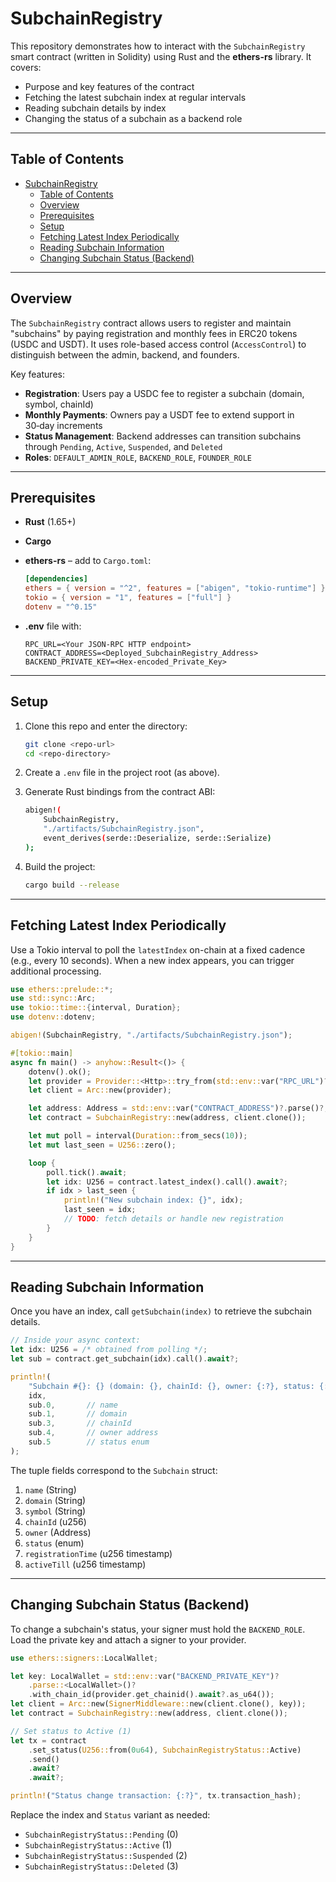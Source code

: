 # SubchainRegistry

This repository demonstrates how to interact with the `SubchainRegistry` smart contract (written in Solidity) using Rust and the **ethers-rs** library. It covers:

* Purpose and key features of the contract
* Fetching the latest subchain index at regular intervals
* Reading subchain details by index
* Changing the status of a subchain as a backend role

---

## Table of Contents

- [SubchainRegistry](#subchainregistry)
  - [Table of Contents](#table-of-contents)
  - [Overview](#overview)
  - [Prerequisites](#prerequisites)
  - [Setup](#setup)
  - [Fetching Latest Index Periodically](#fetching-latest-index-periodically)
  - [Reading Subchain Information](#reading-subchain-information)
  - [Changing Subchain Status (Backend)](#changing-subchain-status-backend)

---

## Overview

The `SubchainRegistry` contract allows users to register and maintain "subchains" by paying registration and monthly fees in ERC20 tokens (USDC and USDT). It uses role-based access control (`AccessControl`) to distinguish between the admin, backend, and founders.

Key features:

* **Registration**: Users pay a USDC fee to register a subchain (domain, symbol, chainId)
* **Monthly Payments**: Owners pay a USDT fee to extend support in 30‑day increments
* **Status Management**: Backend addresses can transition subchains through `Pending`, `Active`, `Suspended`, and `Deleted`
* **Roles**: `DEFAULT_ADMIN_ROLE`, `BACKEND_ROLE`, `FOUNDER_ROLE`

---

## Prerequisites

* **Rust** (1.65+)
* **Cargo**
* **ethers-rs** – add to `Cargo.toml`:

  ```toml
  [dependencies]
  ethers = { version = "^2", features = ["abigen", "tokio-runtime"] }
  tokio = { version = "1", features = ["full"] }
  dotenv = "^0.15"
  ```
* **.env** file with:

  ```dotenv
  RPC_URL=<Your JSON-RPC HTTP endpoint>
  CONTRACT_ADDRESS=<Deployed_SubchainRegistry_Address>
  BACKEND_PRIVATE_KEY=<Hex‑encoded_Private_Key>
  ```

---

## Setup

1. Clone this repo and enter the directory:

   ```bash
   git clone <repo-url>
   cd <repo-directory>
   ```

2. Create a `.env` file in the project root (as above).

3. Generate Rust bindings from the contract ABI:

   ```bash
   abigen!(
       SubchainRegistry,
       "./artifacts/SubchainRegistry.json",
       event_derives(serde::Deserialize, serde::Serialize)
   );
   ```

4. Build the project:

   ```bash
   cargo build --release
   ```

---

## Fetching Latest Index Periodically

Use a Tokio interval to poll the `latestIndex` on-chain at a fixed cadence (e.g., every 10 seconds). When a new index appears, you can trigger additional processing.

```rust
use ethers::prelude::*;
use std::sync::Arc;
use tokio::time::{interval, Duration};
use dotenv::dotenv;

abigen!(SubchainRegistry, "./artifacts/SubchainRegistry.json");

#[tokio::main]
async fn main() -> anyhow::Result<()> {
    dotenv().ok();
    let provider = Provider::<Http>::try_from(std::env::var("RPC_URL")?)?;
    let client = Arc::new(provider);

    let address: Address = std::env::var("CONTRACT_ADDRESS")?.parse()?;
    let contract = SubchainRegistry::new(address, client.clone());

    let mut poll = interval(Duration::from_secs(10));
    let mut last_seen = U256::zero();

    loop {
        poll.tick().await;
        let idx: U256 = contract.latest_index().call().await?;
        if idx > last_seen {
            println!("New subchain index: {}", idx);
            last_seen = idx;
            // TODO: fetch details or handle new registration
        }
    }
}
```

---

## Reading Subchain Information

Once you have an index, call `getSubchain(index)` to retrieve the subchain details.

```rust
// Inside your async context:
let idx: U256 = /* obtained from polling */;
let sub = contract.get_subchain(idx).call().await?;

println!(
    "Subchain #{}: {} (domain: {}, chainId: {}, owner: {:?}, status: {:?})",
    idx,
    sub.0,       // name
    sub.1,       // domain
    sub.3,       // chainId
    sub.4,       // owner address
    sub.5        // status enum
);
```

The tuple fields correspond to the `Subchain` struct:

1. `name` (String)
2. `domain` (String)
3. `symbol` (String)
4. `chainId` (u256)
5. `owner` (Address)
6. `status` (enum)
7. `registrationTime` (u256 timestamp)
8. `activeTill` (u256 timestamp)

---

## Changing Subchain Status (Backend)

To change a subchain's status, your signer must hold the `BACKEND_ROLE`. Load the private key and attach a signer to your provider.

```rust
use ethers::signers::LocalWallet;

let key: LocalWallet = std::env::var("BACKEND_PRIVATE_KEY")?
    .parse::<LocalWallet>()?
    .with_chain_id(provider.get_chainid().await?.as_u64());
let client = Arc::new(SignerMiddleware::new(client.clone(), key));
let contract = SubchainRegistry::new(address, client.clone());

// Set status to Active (1)
let tx = contract
    .set_status(U256::from(0u64), SubchainRegistryStatus::Active)
    .send()
    .await?
    .await?;

println!("Status change transaction: {:?}", tx.transaction_hash);
```

Replace the index and `Status` variant as needed:

* `SubchainRegistryStatus::Pending` (0)
* `SubchainRegistryStatus::Active` (1)
* `SubchainRegistryStatus::Suspended` (2)
* `SubchainRegistryStatus::Deleted` (3)